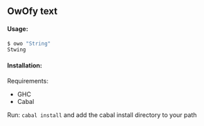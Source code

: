 ## OwOfy text

#### Usage:
```sh
$ owo "String"
Stwing
```

#### Installation:

Requirements:
- GHC
- Cabal

Run:  `cabal install` and add the cabal install directory to your path
